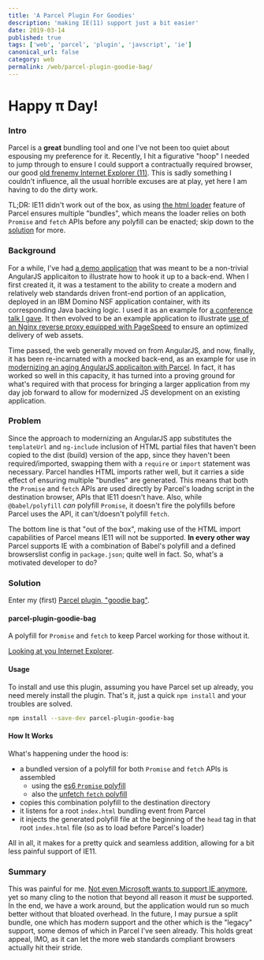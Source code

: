 ```yaml
---
title: 'A Parcel Plugin For Goodies'
description: 'making IE(11) support just a bit easier'
date: 2019-03-14
published: true
tags: ['web', 'parcel', 'plugin', 'javscript', 'ie']
canonical_url: false
category: web
permalink: /web/parcel-plugin-goodie-bag/
---
```


# Happy π Day!

### Intro

Parcel is a **great** bundling tool and one I've not been too quiet about espousing my preference for it. Recently, I hit a figurative "hoop" I needed to jump through to ensure I could support a contractually required browser, our good [old frenemy Internet Explorer (11)][frenemy-ie]. This is sadly something I couldn't influence, all the usual horrible excuses are at play, yet here I am having to do the dirty work.

TL;DR: IE11 didn't work out of the box, as using [the html loader][parcel-html-loader-example] feature of Parcel ensures multiple "bundles", which means the loader relies on both `Promise` and `fetch` APIs before any polyfill can be enacted; skip down to the [solution](#solution) for more.

### Background

For a while, I've had [a demo application][app-of-ice-and-fire] that was meant to be a non-trivial AngularJS applicaiton to illustrate how to hook it up to a back-end. When I first created it, it was a testament to the ability to create a modern and relatively web standards driven front-end portion of an application, deployed in an IBM Domino NSF application container, with its corresponding Java backing logic. I used it as an example for [a conference talk I gave][blue-chalky-soup]. It then evolved to be an example application to illustrate [use of an Nginx reverse proxy equipped with PageSpeed][nginx-pagespeed] to ensure an optimized delivery of web assets.

Time passed, the web generally moved on from AngularJS, and now, finally, it has been re-incarnated with a mocked back-end, as an example for use in [modernizing an aging AngularJS applicaiton with Parcel][modernize-ng1]. In fact, it has worked so well in this capacity, it has turned into a proving ground for what's required with that process for bringing a larger application from my day job forward to allow for modernized JS development on an existing application.

### Problem

Since the approach to modernizing an AngularJS app substitutes the `templateUrl` and `ng-include` inclusion of HTML partial files that haven't been copied to the dist (build) version of the app, since they haven't been required/imported, swapping them with a `require` or `import` statement was necessary. Parcel handles HTML imports rather well, but it carries a side effect of ensuring multiple "bundles" are generated. This means that both the `Promise` and `fetch` APIs are used directly by Parcel's loadng script in the destination browser, APIs that IE11 doesn't have. Also, while `@babel/polyfill` _can_ polyfill `Promise`, it doesn't fire the polyfills before Parcel uses the API, it can't/doesn't polyfill `fetch`.

The bottom line is that "out of the box", making use of the HTML import capabilities of Parcel means IE11 will not be supported. **In every other way** Parcel supports IE with a combination of Babel's polyfill and a defined browserslist config in `package.json`; quite well in fact. So, what's a motivated developer to do?

### Solution

Enter my (first) [Parcel plugin, "goodie bag"][pp-goodie-bag].

#### parcel-plugin-goodie-bag

A polyfill for `Promise` and `fetch` to keep Parcel working for those without it.

[Looking at you Internet Explorer](https://techcommunity.microsoft.com/t5/Windows-IT-Pro-Blog/The-perils-of-using-Internet-Explorer-as-your-default-browser/ba-p/331732).

#### Usage

To install and use this plugin, assuming you have Parcel set up already, you need merely install the plugin. That's it, just a quick `npm install` and your troubles are solved.

```sh
npm install --save-dev parcel-plugin-goodie-bag
```

#### How It Works

What's happening under the hood is:

- a bundled version of a polyfill for both `Promise` and `fetch` APIs is assembled
   - using the [es6 `Promise` polyfill][poly-es6]
   - also the [unfetch `fetch` polyfill][poly-unfetch]
- copies this combination polyfill to the destination directory
- it listens for a root `index.html` bundling event from Parcel
- it injects the generated polyfill file at the beginning of the `head` tag in that root `index.html` file (so as to load before Parcel's loader)

All in all, it makes for a pretty quick and seamless addition, allowing for a bit less painful support of IE11.

### Summary

This was painful for me. [Not even Microsoft wants to support IE anymore][ms-says-no-to-ie], yet so many cling to the notion that beyond all reason it _must_ be supported. In the end, we have a work around, but the application would run so much better without that bloated overhead. In the future, I may pursue a split bundle, one which has modern support and the other which is the "legacy" support, some demos of which in Parcel I've seen already. This holds great appeal, IMO, as it can let the more web standards compliant browsers actually hit their stride.

[frenemy-ie]: https://edm00se.io/web/evergreen-web/
[parcel-html-loader-example]: https://github.com/edm00se/modernize-ng1/blob/master/docs/Migrate.md#updating-the-router
[app-of-ice-and-fire]: https://github.com/edm00se/AnAppOfIceAndFire
[blue-chalky-soup]: https://github.com/edm00se/BlueChalkySoup
[nginx-pagespeed]: https://github.com/edm00se/AD113-Speed-Up-Your-Apps-with-Nginx-and-PageSpeed
[modernize-ng1]: https://github.com/edm00se/modernize-ng1
[pp-goodie-bag]: https://github.com/edm00se/parcel-plugin-goodie-bag
[poly-es6]: https://npm.im/es6-promise
[poly-unfetch]: https://npm.im/unfetch
[ms-says-no-to-ie]: https://techcommunity.microsoft.com/t5/Windows-IT-Pro-Blog/The-perils-of-using-Internet-Explorer-as-your-default-browser/ba-p/331732
